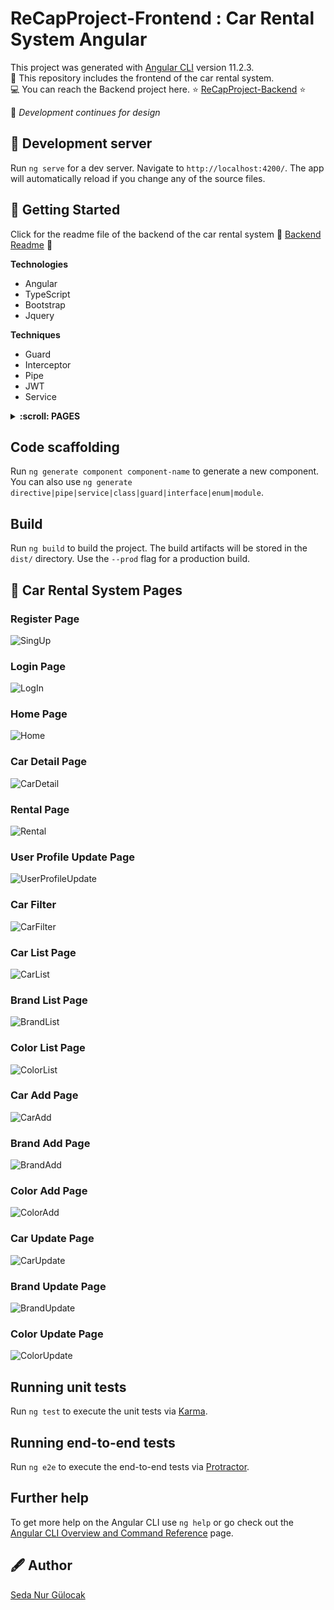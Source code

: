 # ReCapProject-Frontend : Car Rental System Angular

This project was generated with [Angular CLI](https://github.com/angular/angular-cli) version 11.2.3. <br/>
:red_car: This repository includes the frontend of the car rental system. <br/>
:computer: You can reach the Backend project here. 	:star:  [ReCapProject-Backend](https://github.com/sedanurgulocak/ReCapProject)  :star: <br/>


:art: _Development continues for design_

## :balloon: Development server

Run `ng serve` for a dev server. Navigate to `http://localhost:4200/`. The app will automatically reload if you change any of the source files.

## :tada: Getting Started
Click for the readme file of the backend of the car rental system  :memo:  [Backend Readme](https://github.com/sedanurgulocak/ReCapProject#readme) :memo:

**Technologies**
- Angular
- TypeScript
- Bootstrap
- Jquery

**Techniques**
- Guard
- Interceptor
- Pipe
- JWT
- Service

<details><summary><b> :scroll: PAGES </b></summary>
  
- [Register Page](https://github.com/sedanurgulocak/ReCapProject-Frontend#register-page)
- [Login Page](https://github.com/sedanurgulocak/ReCapProject-Frontend#login-page)
- [Home Page](https://github.com/sedanurgulocak/ReCapProject-Frontend#home-page)
- [Car Detail Page](https://github.com/sedanurgulocak/ReCapProject-Frontend#car-detail-page)
- [Rental Page](https://github.com/sedanurgulocak/ReCapProject-Frontend#rental-page)
- [User Profile Update Page](https://github.com/sedanurgulocak/ReCapProject-Frontend#user-profile-update-page)
- [Car Filter](https://github.com/sedanurgulocak/ReCapProject-Frontend#car-filter)
- [Car List Page](https://github.com/sedanurgulocak/ReCapProject-Frontend#car-list-page)
- [Brand List Page](https://github.com/sedanurgulocak/ReCapProject-Frontend#brand-list-page)
- [Color List Page](https://github.com/sedanurgulocak/ReCapProject-Frontend#color-list-page)
- [Car Add Page](https://github.com/sedanurgulocak/ReCapProject-Frontend#car-add-page)
- [Brand Add Page](https://github.com/sedanurgulocak/ReCapProject-Frontend#brand-add-page)
- [Color Add Page](https://github.com/sedanurgulocak/ReCapProject-Frontend#color-add-page)
- [Car Update Page](https://github.com/sedanurgulocak/ReCapProject-Frontend#car-update-page)
- [Brand Update Page](https://github.com/sedanurgulocak/ReCapProject-Frontend#brand-update-page)
- [Color Update Page](https://github.com/sedanurgulocak/ReCapProject-Frontend#color-update-page) <br/>

</details>

## Code scaffolding

Run `ng generate component component-name` to generate a new component. You can also use `ng generate directive|pipe|service|class|guard|interface|enum|module`.

## Build

Run `ng build` to build the project. The build artifacts will be stored in the `dist/` directory. Use the `--prod` flag for a production build.

## :lipstick: Car Rental System Pages
### Register Page
![SingUp](https://user-images.githubusercontent.com/64933639/114283956-64dc7800-9a55-11eb-88b6-3c3fd85eb9b4.png)

### Login Page
![LogIn](https://user-images.githubusercontent.com/64933639/114283980-7d4c9280-9a55-11eb-9e53-24388c4fbc2b.png)

### Home Page
![Home](https://user-images.githubusercontent.com/64933639/114284067-006de880-9a56-11eb-96ec-34f403af1bcc.png)

### Car Detail Page
![CarDetail](https://user-images.githubusercontent.com/64933639/114284073-09f75080-9a56-11eb-935c-05d3d070f656.png)

### Rental Page
![Rental](https://user-images.githubusercontent.com/64933639/114284077-111e5e80-9a56-11eb-9f3c-77584c81cc82.png)

### User Profile Update Page
![UserProfileUpdate](https://user-images.githubusercontent.com/64933639/114284179-d537c900-9a56-11eb-957b-7675501be1cf.png)

### Car Filter
![CarFilter](https://user-images.githubusercontent.com/64933639/114284186-dff25e00-9a56-11eb-95be-6b43559bfec6.png)

### Car List Page
![CarList](https://user-images.githubusercontent.com/64933639/114284189-e680d580-9a56-11eb-805b-86b7fc095871.png)

### Brand List Page
![BrandList](https://user-images.githubusercontent.com/64933639/114284195-f1d40100-9a56-11eb-84c3-3efa7f04a2dc.png)

### Color List Page
![ColorList](https://user-images.githubusercontent.com/64933639/114284204-fd272c80-9a56-11eb-9991-5ecf505efcf7.png)

### Car Add Page
![CarAdd](https://user-images.githubusercontent.com/64933639/114284207-031d0d80-9a57-11eb-962d-989945bd4433.png)

### Brand Add Page
![BrandAdd](https://user-images.githubusercontent.com/64933639/114284215-0fa16600-9a57-11eb-9745-df3dc0af3866.png)

### Color Add Page
![ColorAdd](https://user-images.githubusercontent.com/64933639/114284218-15974700-9a57-11eb-9c1d-c5de3a32cee1.png)

### Car Update Page
![CarUpdate](https://user-images.githubusercontent.com/64933639/114284223-1c25be80-9a57-11eb-87e7-0b65f7da0ded.png)

### Brand Update Page
![BrandUpdate](https://user-images.githubusercontent.com/64933639/114284230-2647bd00-9a57-11eb-8d74-4c3cf9910723.png)

### Color Update Page
![ColorUpdate](https://user-images.githubusercontent.com/64933639/114284237-31025200-9a57-11eb-989c-78b7e35f6b45.png)



## Running unit tests

Run `ng test` to execute the unit tests via [Karma](https://karma-runner.github.io).

## Running end-to-end tests

Run `ng e2e` to execute the end-to-end tests via [Protractor](http://www.protractortest.org/).

## Further help

To get more help on the Angular CLI use `ng help` or go check out the [Angular CLI Overview and Command Reference](https://angular.io/cli) page.

## :fountain_pen: Author
[Seda Nur Gülocak](https://github.com/sedanurgulocak)
